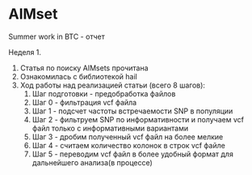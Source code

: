 # AIMset
Summer work in BTC - отчет

Неделя 1.
1) Статья по поиску AIMsets прочитана
2) Ознакомилась с библиотекой hail
3) Ход работы над реализацией статьи (всего 8 шагов):
   1. Шаг подготовки - предобработка файлов
   2. Шаг 0 - фильтрация vcf файла
   3. Шаг 1 - подсчет частоты встречаемости SNP в популяции
   4. Шаг 2 - фильтруем SNP по информативности и получаем vcf файл только с информативными вариантами
   5. Шаг 3 - дробим полученный vcf файл на более мелкие
   6. Шаг 4 - считаем количество колонок в строк vcf файле
   7. Шаг 5 - переводим vcf файл в более удобный формат для дальнейшего анализа(в процессе)

